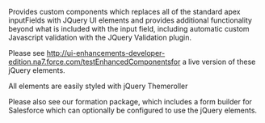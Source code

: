 Provides custom components which replaces all of the standard apex inputFields with JQuery UI elements and provides additional functionality beyond what is included with the input field, including automatic custom Javascript validation with the JQuery Validation plugin.

Please see http://ui-enhancements-developer-edition.na7.force.com/testEnhancedComponentsfor a live version of these jQuery elements.

All elements are easily styled with jQuery Themeroller




Please also see our formation package, which includes a form builder for Salesforce which can optionally be configured to use the jQuery elements.